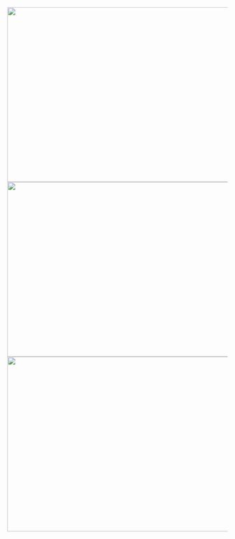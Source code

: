 <center>
<img src="https://github.com/vishnugit21/Stock-market-prediction/assets/95951535/d5c6ad17-8b91-440d-871e-b2ad26408351" height="400" width="550">
<img src="https://github.com/vishnugit21/Stock-market-prediction/assets/95951535/8eb103b5-4906-4e40-ba59-dd930283005f" height="400" width="550">
<img src="https://github.com/vishnugit21/Stock-market-prediction/assets/95951535/1fdef90f-7cf4-4aa4-8ea0-faa371b6a244" height="400" width ="650">

</center>
